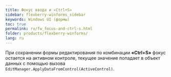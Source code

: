 ```yaml
---
title: Фокус ввода и «Ctrl+S»
sidebar: flexberry-winforms_sidebar
keywords: Windows UI (формы)
toc: true
permalink: ru/fw_focus-and-ctrl-s.html
folder: products/flexberry-winforms/
lang: ru
---
```


При сохранении формы редактирования по комбинации __«Ctrl+S»__ фокус остается на активном контроле, текущее значение попадает в объект данных с помощью вызова `EditManager.ApplyDataFromControl(ActiveControl)`.<br>
